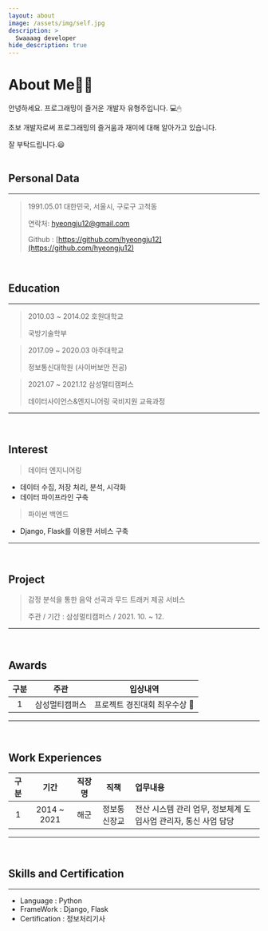 ```yaml
---
layout: about
image: /assets/img/self.jpg
description: >
  Swaaaag developer
hide_description: true
---
```

# About Me🙋‍♂️

안녕하세요. 프로그래밍이 즐거운 개발자 유형주입니다. 💻🖱

초보 개발자로써 프로그래밍의 즐거움과 재미에 대해 알아가고 있습니다.

잘 부탁드립니다.😃
<br>
<br>
## Personal Data

---

> 1991.05.01 대한민국, 서울시, 구로구 고척동
>
> 연락처: hyeongju12@gmail.com
>
> Github : [https://github.com/hyeongju12](https://github.com/hyeongju12)

<br>

## Education

---
> 2010.03 ~ 2014.02 호원대학교
>
> 국방기술학부

> 2017.09 ~ 2020.03 아주대학교
>
> 정보통신대학원 (사이버보안 전공)

> 2021.07 ~ 2021.12 삼성멀티캠퍼스
>
> 데이터사이언스&엔지니어링 국비지원 교육과정

---

<br>

## Interest
> 데이터 엔지니어링 
- 데이터 수집, 저장 처리, 분석, 시각화
- 데이터 파이프라인 구축

> 파이썬 백엔드
- Django, Flask를 이용한 서비스 구축

---

<br>

## Project
> 감정 분석을 통한 음악 선곡과 무드 트래커 제공 서비스
>
> 주관 / 기간 : 삼성멀티캠퍼스 / 2021. 10. ~ 12. 

---

<br>

## Awards
|<center>구분</center>|<center>주관</center>|<center>입상내역</center>|
|:------:|:------:|:--------------------:|
|1|삼성멀티캠퍼스|프로젝트 경진대회 최우수상 🥇|

---


<br>

## Work Experiences

|<center>구분</center>|<center>기간</center>|<center>직장명</center>|<center>직책</center>|업무내용|
|:-----:|:-----:|:-----:|:-----:|:----------------|
|1|2014 ~ 2021|해군|정보통신장교|전산 시스템 관리 업무, 정보체계 도입사업 관리자, 통신 사업 담당|

---

<br>

## Skills and Certification

---

 - Language : Python
 - FrameWork : Django, Flask
 - Certification : 정보처리기사
